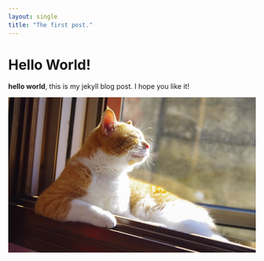 ```yaml
---
layout: single
title: "The first post."
---
```


# Hello World!
**hello world**, this is my jekyll blog post.
I hope you like it!

![cat](../images/2022-03-02-test/cat.jpg)
